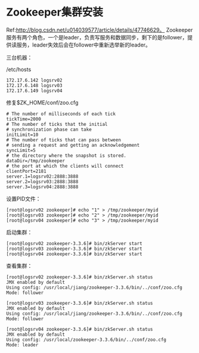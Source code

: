 # Zookeeper集群安装

Ref:http://blog.csdn.net/u014039577/article/details/47746629。
Zookeeper服务有两个角色，一个是leader，负责写服务和数据同步，剩下的是follower，提供读服务，leader失效后会在follower中重新选举新的leader。

三台机器：

/etc/hosts

```hosts
172.17.6.142 logsrv02  
172.17.6.148 logsrv03  
172.17.6.149 logsrv04  
```

修复$ZK_HOME/conf/zoo.cfg
```
# The number of milliseconds of each tick  
tickTime=2000  
# The number of ticks that the initial   
# synchronization phase can take  
initLimit=10  
# The number of ticks that can pass between   
# sending a request and getting an acknowledgement  
syncLimit=5  
# the directory where the snapshot is stored.  
dataDir=/tmp/zookeeper  
# the port at which the clients will connect  
clientPort=2181  
server.1=logsrv02:2888:3888  
server.2=logsrv03:2888:3888  
server.3=logsrv04:2888:3888  
```
设置PID文件：
```
[root@logsrv02 zookeeper]# echo "1" > /tmp/zookeeper/myid  
[root@logsrv03 zookeeper]# echo "2" > /tmp/zookeeper/myid  
[root@logsrv04 zookeeper]# echo "3" > /tmp/zookeeper/myid  
```
启动集群：
```
[root@logsrv02 zookeeper-3.3.6]# bin/zkServer start  
[root@logsrv03 zookeeper-3.3.6]# bin/zkServer start  
[root@logsrv04 zookeeper-3.3.6]# bin/zkServer start  
```

查看集群：
```
[root@logsrv02 zookeeper-3.3.6]# bin/zkServer.sh status  
JMX enabled by default  
Using config: /usr/local/jiang/zookeeper-3.3.6/bin/../conf/zoo.cfg  
Mode: follower  
  
[root@logsrv03 zookeeper-3.3.6]# bin/zkServer.sh status  
JMX enabled by default  
Using config: /usr/local/jiang/zookeeper-3.3.6/bin/../conf/zoo.cfg  
Mode: follower  
  
[root@logsrv04 zookeeper-3.3.6]# bin/zkServer.sh status  
JMX enabled by default  
Using config: /usr/local/zookeeper-3.3.6/bin/../conf/zoo.cfg  
Mode: leader  
```